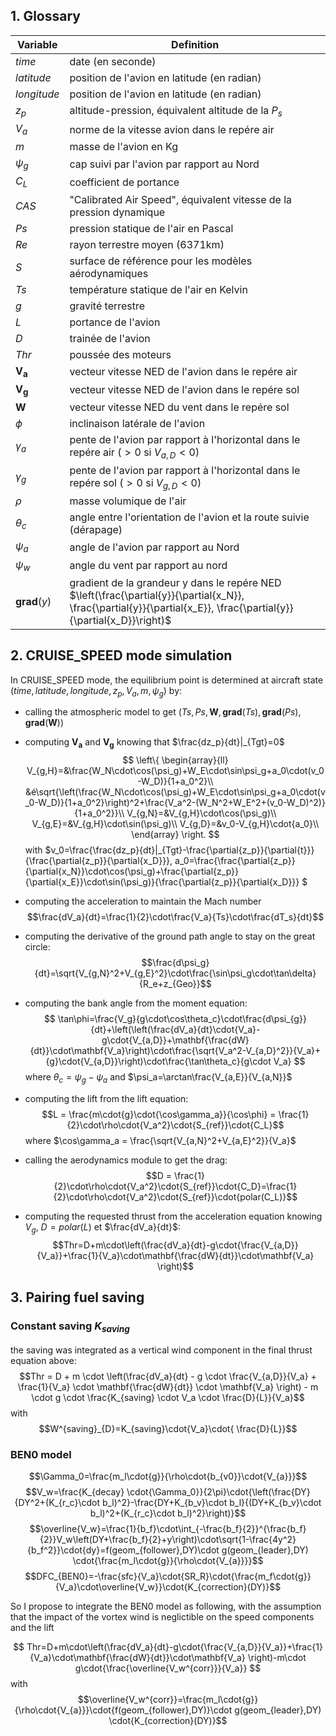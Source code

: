 ## 1. Glossary

| Variable | Definition |
| ---- | ---- |
|$time$|date (en seconde)|
| $latitude$ | position de l'avion en latitude (en radian) |
| $longitude$ |  position de l'avion en latitude (en radian) |
| $z_p$ | altitude-pression, équivalent altitude de la $P_s$  |
| $V_a$ | norme de la vitesse avion dans le repére air  |
| $m$ | masse de l'avion en Kg  |
| $\psi_g$ | cap suivi par l'avion par rapport au Nord  |
| $C_L$ | coefficient de portance  |
| $CAS$ | "Calibrated Air Speed", équivalent vitesse de la pression dynamique  |
| $Ps$ | pression statique de l'air en Pascal  |
| $Re$ | rayon terrestre moyen (6371km)  |
| $S$ | surface de référence pour les modèles aérodynamiques  |
| $Ts$ | température statique de l'air en Kelvin  |
| $g$ | gravité terrestre  |
| $L$ | portance de l'avion  |
| $D$ | trainée de l'avion  |
| $Thr$ | poussée des moteurs  |
| $\mathbf{V_a}$ | vecteur vitesse NED de l'avion dans le repére air   |
| $\mathbf{V_g}$ | vecteur vitesse NED de l'avion dans le repére sol   |
| $\mathbf{W}$ | vecteur vitesse NED du vent dans le repére sol   |
| $\phi$ | inclinaison latérale de l'avion  |
| $\gamma_a$ | pente de l'avion par rapport à l'horizontal dans le repére air ($>0$ si $V_{a,D}<0$) |
| $\gamma_g$ | pente de l'avion par rapport à l'horizontal dans le repére sol  ($>0$ si $V_{g,D}<0$) |
| $\rho$ | masse volumique de l'air  |
| $\theta_c$ | angle entre l'orientation de l'avion et la route suivie (dérapage)  |
| $\psi_a$ | angle de l'avion par rapport au Nord  |
| $\psi_w$ | angle du vent par rapport au nord  |
|  $\mathbf{grad}(y)$ | gradient de la grandeur y dans le repére NED  $\left(\frac{\partial{y}}{\partial{x_N}}, \frac{\partial{y}}{\partial{x_E}}, \frac{\partial{y}}{\partial{x_D}}\right)$  |


## 2. CRUISE_SPEED mode simulation

In CRUISE_SPEED mode, the equilibrium point is determined at aircraft state $(time, latitude, longitude, z_p, V_a, m, \psi_g)$ by:
- calling the atmospheric model to get $(Ts,Ps,\mathbf{W}, \mathbf{grad}(Ts),\mathbf{grad}(Ps),\mathbf{grad}(\mathbf{W}))$
- computing $\mathbf{V_a}$ and $\mathbf{V_g}$ knowing that $\frac{dz_p}{dt}|_{Tgt}=0$
$$
\left\{
\begin{array}{ll}
V_{g,H}=&\frac{W_N\cdot\cos(\psi_g)+W_E\cdot\sin\psi_g+a_0\cdot(v_0-W_D)}{1+a_0^2}\\
&é\sqrt{\left(\frac{W_N\cdot\cos(\psi_g)+W_E\cdot\sin\psi_g+a_0\cdot(v_0-W_D)}{1+a_0^2}\right)^2+\frac{V_a^2-(W_N^2+W_E^2+(v_0-W_D)^2)}{1+a_0^2}}\\
V_{g,N}=&V_{g,H}\cdot\cos(\psi_g)\\
V_{g,E}=&V_{g,H}\cdot\sin(\psi_g)\\
V_{g,D}=&v_0-V_{g,H}\cdot{a_0}\\
\end{array}
\right.
$$
with $v_0=\frac{\frac{dz_p}{dt}|_{Tgt}-\frac{\partial{z_p}}{\partial{t}}}{\frac{\partial{z_p}}{\partial{x_D}}}, a_0=\frac{\frac{\partial{z_p}}{\partial{x_N}}\cdot\cos(\psi_g)+\frac{\partial{z_p}}{\partial{x_E}}\cdot\sin(\psi_g)}{\frac{\partial{z_p}}{\partial{x_D}}}
$

- computing the acceleration to maintain the Mach number
	$$\frac{dV_a}{dt}=\frac{1}{2}\cdot\frac{V_a}{Ts}\cdot\frac{dT_s}{dt}$$
- computing the derivative of the ground path angle to stay on the great circle:
$$\frac{d\psi_g}{dt}=\sqrt{V_{g,N}^2+V_{g,E}^2}\cdot\frac{\sin\psi_g\cdot\tan\delta}{R_e+z_{Geo}}$$
- computing the bank angle from the moment equation:
$$
\tan\phi=\frac{V_g}{g\cdot\cos\theta_c}\cdot\frac{d\psi_{g}}{dt}+\left(\left(\frac{dV_a}{dt}\cdot{V_a}-g\cdot{V_{a,D}}+\mathbf{\frac{dW}{dt}}\cdot\mathbf{V_a}\right)\cdot\frac{\sqrt{V_a^2-V_{a,D}^2}}{V_a}+{g}\cdot{V_{a,D}}\right)\cdot\frac{\tan\theta_c}{g\cdot V_a} 
$$ 
where $\theta_c=\psi_g-\psi_a$ and $\psi_a=\arctan\frac{V_{a,E}}{V_{a,N}}$
- computing the lift from the lift equation:
$$L = \frac{m\cdot{g}\cdot{\cos\gamma_a}}{\cos\phi} = \frac{1}{2}\cdot\rho\cdot{V_a^2}\cdot{S_{ref}}\cdot{C_L}$$
where $\cos\gamma_a = \frac{\sqrt{V_{a,N}^2+V_{a,E}^2}}{V_a}$ 
- calling the aerodynamics module to get the drag:
$$D = \frac{1}{2}\cdot\rho\cdot{V_a^2}\cdot{S_{ref}}\cdot{C_D}=\frac{1}{2}\cdot\rho\cdot{V_a^2}\cdot{S_{ref}}\cdot{polar(C_L)}$$
- computing the requested thrust from the acceleration equation knowing $V_g$, $D=polar(L)$ et $\frac{dV_a}{dt}$:
$$Thr=D+m\cdot\left(\frac{dV_a}{dt}-g\cdot{\frac{V_{a,D}}{V_a}}+\frac{1}{V_a}\cdot\mathbf{\frac{dW}{dt}}\cdot\mathbf{V_a} \right)$$

## 3. Pairing fuel saving

### Constant saving $K_{saving}$

the saving was integrated as a vertical wind component in the final thrust equation above:
$$Thr = D + m \cdot \left(\frac{dV_a}{dt} - g \cdot \frac{V_{a,D}}{V_a} + \frac{1}{V_a} \cdot \mathbf{\frac{dW}{dt}} \cdot \mathbf{V_a} \right) - m \cdot g \cdot \frac{K_{saving} \cdot V_a \cdot \frac{D}{L}}{V_a}$$
with 
$$W^{saving}_{D}=K_{saving}\cdot{V_a}\cdot{ \frac{D}{L}}$$

### BEN0 model
$$\Gamma_0=\frac{m_l\cdot{g}}{\rho\cdot{b_{v0}}\cdot{V_{a}}}$$
$$V_w=\frac{K_{decay} \cdot{\Gamma_0}}{2\pi}\cdot{\left(\frac{DY}{DY^2+(K_{r_c}\cdot b_l)^2}-\frac{DY+K_{b_v}\cdot b_l}{(DY+K_{b_v}\cdot b_l)^2+(K_{r_c}\cdot b_l)^2}\right)}$$
$$\overline{V_w}=\frac{1}{b_f}\cdot\int_{-\frac{b_f}{2}}^{\frac{b_f}{2}}V_w\left(DY+\frac{b_f}{2}+y\right)\cdot\sqrt{1-\frac{4y^2}{b_f^2}}\cdot{dy}=f(geom_{follower},DY)\cdot g(geom_{leader},DY) \cdot{\frac{m_l\cdot{g}}{\rho\cdot{V_{a}}}}$$
$$DFC_{BEN0}=-\frac{sfc}{V_a}\cdot{SR_R}\cdot{\frac{m_f\cdot{g}}{V_a}\cdot\overline{V_w}}\cdot{K_{correction}(DY)}$$

So I propose to integrate the BEN0 model as following, with the assumption that the impact of the vortex wind is neglictible on the speed components and the lift

$$
Thr=D+m\cdot\left(\frac{dV_a}{dt}-g\cdot{\frac{V_{a,D}}{V_a}}+\frac{1}{V_a}\cdot\mathbf{\frac{dW}{dt}}\cdot\mathbf{V_a} \right)-m\cdot g\cdot{\frac{\overline{V_w^{corr}}}{V_a}}
$$
with
$$\overline{V_w^{corr}}=\frac{m_l\cdot{g}}{\rho\cdot{V_{a}}}\cdot{f(geom_{follower},DY)}\cdot g(geom_{leader},DY) \cdot{K_{correction}(DY)}$$
